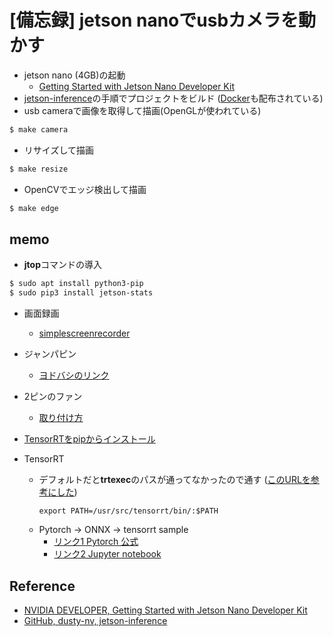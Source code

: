 # [備忘録] jetson nanoでusbカメラを動かす
- jetson nano (4GB)の起動
  - [Getting Started with Jetson Nano Developer Kit](https://developer.nvidia.com/embedded/learn/get-started-jetson-nano-devkit)
- [jetson-inference](https://github.com/dusty-nv/jetson-inference/blob/master/docs/building-repo-2.md)の手順でプロジェクトをビルド ([Docker](https://github.com/dusty-nv/jetson-inference/blob/master/docs/aux-docker.md)も配布されている)
-  usb cameraで画像を取得して描画(OpenGLが使われている)
~~~ bash
$ make camera 
~~~

- リサイズして描画
~~~ bash
$ make resize
~~~

- OpenCVでエッジ検出して描画
~~~ bash
$ make edge
~~~

## memo
- **jtop**コマンドの導入
~~~ bash
$ sudo apt install python3-pip
$ sudo pip3 install jetson-stats 
~~~
- 画面録画
  -  [simplescreenrecorder](https://ry0.github.io/blog/2016/02/21/simplescreenrecorder/#gsc.tab=0)
- ジャンパピン
  - [ヨドバシのリンク](https://www.yodobashi.com/product-detail/000000341309927595/)
- 2ピンのファン
  - [取り付け方](http://neoview.blog.jp/archives/31704137.html)

- [TensorRTをpipからインストール](https://zenn.dev/fate_shelled/scraps/46dfef81ec8440)   

- TensorRT
  - デフォルトだと**trtexec**のパスが通ってなかったので通す ([このURLを参考にした](https://zenn.dev/rain_squallman/articles/8781d3efef23b9caabc6))
    ~~~
    export PATH=/usr/src/tensorrt/bin/:$PATH
    ~~~
  - Pytorch -> ONNX -> tensorrt sample
    - [リンク1 Pytorch 公式](https://pytorch.org/blog/running-pytorch-models-on-jetson-nano/)
    - [リンク2 Jupyter notebook](https://github.com/NVIDIA/TensorRT/blob/master/quickstart/IntroNotebooks/4.%20Using%20PyTorch%20through%20ONNX.ipynb)
## Reference
- [NVIDIA DEVELOPER, Getting Started with Jetson Nano Developer Kit](https://developer.nvidia.com/embedded/learn/get-started-jetson-nano-devkit)
- [GitHub, dusty-nv, jetson-inference](https://github.com/dusty-nv/jetson-inference)
